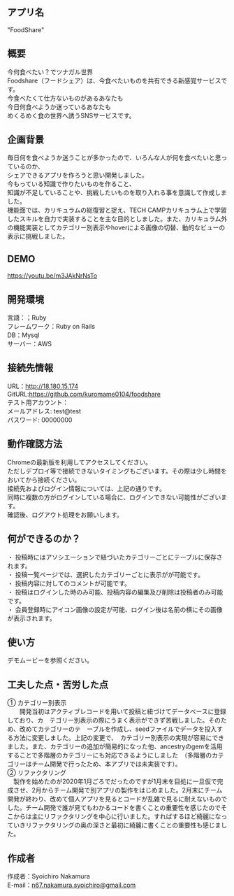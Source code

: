 ## アプリ名
 
"FoodShare"  



## 概要  
  
今何食べたい？でツナガル世界  
Foodshare（フードシェア）は、今食べたいものを共有できる新感覚サービスです。  
今食べたくて仕方ないものがあるあなたも  
今日何食べようか迷っているあなたも  
めくるめく食の世界へ誘うSNSサービスです。  
  
## 企画背景  
  
毎日何を食べようか迷うことが多かったので、いろんな人が何を食べたいと思っているのか、  
シェアできるアプリを作ろうと思い開発しました。  
今もっている知識で作りたいものを作ること、  
知識が不足していることや、挑戦したいものを取り入れる事を意識して作成しました。  
機能面では、カリキュラムの総復習と捉え、TECH CAMPカリキュラム上で学習したスキルを自力で実装することを主な目的としました。また、カリキュラム外の機能実装としてカテゴリー別表示やhoverによる画像の切替、動的なビューの表示に挑戦しました。  
  
## DEMO  
https://youtu.be/m3JAkNrNsTo  
  
## 開発環境  
  言語：；Ruby  
  フレームワーク：Ruby on Rails  
  DB：Mysql  
  サーバー：AWS  
  
## 接続先情報
  URL：http://18.180.15.174  
  GitURL:https://github.com/kuromame0104/foodshare  
  テスト用アカウント：  
    メールアドレス: test@test  
    パスワード: 00000000  
  
## 動作確認方法  
  Chromeの最新版を利用してアクセスしてください。  
  ただしデプロイ等で接続できないタイミングもございます。その際は少し時間をおいてから接続ください。  
  接続先およびログイン情報については、上記の通りです。  
  同時に複数の方がログインしている場合に、ログインできない可能性がございます。  
  確認後、ログアウト処理をお願いします。  
  
## 何ができるのか？  
  ・ 投稿時にはアソシエーションで紐づいたカテゴリーごとにテーブルに保存されます。  
  ・ 投稿一覧ページでは、選択したカテゴリーごとに表示がが可能です。  
  ・ 投稿内容に対してのコメントが可能です。  
  ・ 投稿はログインした時のみ可能、投稿内容の編集及び削除は投稿者のみ可能です。  
  ・ 会員登録時にアイコン画像の設定が可能、ログイン後は名前の横にその画像が表示されます。  
  
## 使い方  
  デモムービーを参照ください。  
  
## 工夫した点・苦労した点  
  ① カテゴリー別表示  
　　開発当初はアクティブレコードを用いて投稿と紐づけてデータベースに登録しており、カ　テゴリー別表示の際にうまく表示ができず苦戦しました。そのため、改めてカテゴリーのテ　ーブルを作成し、seedファイルでデータを投入する方法に変更しました。上記の変更で、　カテゴリー別表示の実現が容易にできました。また、カテゴリーの追加が簡易的になった他、ancestryのgemを活用することで多階層のカテゴリーにも対応できるようにしました　（多階層のカテゴリーはチーム開発で行ったため、本アプリでは未実装です）。  
  ② リファクタリング  
  　製作を始めたのが2020年1月ごろでだったのですが1月末を目処に一旦仮で完成させ、2月からチーム開発で別アプリの製作をはじめました。2月末にチーム開発が終わり、改めて個人アプリを見るとコードが乱雑で見るに耐えないものでした。チーム開発で誰が見てもわかるコードを書くことの重要性を感じたのでそこからは主にリファクタリングを中心に行いました。すればするほど綺麗になっていきリファクタリングの奥の深さと最初に綺麗に書くことの重要性も感じました。  
  
## 作成者  
  作成者：Syoichiro Nakamura  
  E-mail：n67.nakamura.syoichiro@gmail.com  